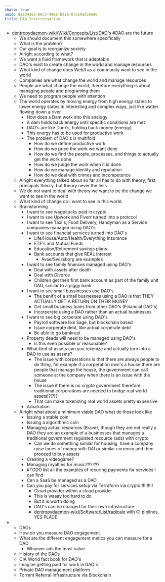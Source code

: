```yaml
---
share: true
uuid: d2e34182-88c3-4e81-b926-07650ad30ee6
title: DAO Interrorgation
---
```

* [dentropydaemon-wiki/Wiki/Concepts/List/DAO](/undefined)'s #DAO are the future
	* We should document this somewhere specifically
	* What is the problem?
	* Our goal is to reorganize society
	* Alright according to what?
	* We want a fluid framework that is adaptable
	* DAO's exist to create change in the world and manage resources
	* What kind of change does Web3 as a community want to see in the world
	* Companies are what change the world and manage resources
	* People are what change the world, therefore everything is about managing people and programing them
	* We need to program people with attention
	* The world operates by moving energy from high energy states to lower energy states in interesting and complex ways, just like watter flowing down a river
		* How does a Dam work into this analogy
		* A dam holds back energy until specific conditions are met
		* DAO's are like Dam's, holding back money (energy)
		* This energy has to be used for productive work
		* The problem of DAO's is multifold
			* How do we define productive work
			* How do we price the work we want done
			* How do we find the people, processes, and things to actually get the work done
			* How do we judge the work when it is done
			* How do we manage identity and reputation
			* How do we deal with crimes and incompetence
	* Alright everything talked about so far all has to do with theory, first principals theory, but theory never the less
	* We do not want to deal with theory we want to be the change we want to see in the world
	* What kind of change do I want to see in this world.
	* Brainstorming
		* I want to see wagecucks paid in crypto
		* I want to see Upwork and Fiverr turned into a protocol
		* I want to see Taxi's, Food Delivery, Handyman as a Service companies managed using DAO's
		* I want to see financial services turned into DAO's
			* Life/House/Auto/Health/Everything Insurance
			* ETF's and Mutual Funds
			* Education/Retirement savings plans
			* Bank accounts that give REAL interest
				* Avae/Swissborg are examples
		* I want to see family finances managed using DAO's
			* Deal with assets after death
			* Deal with Divorce
			* Children get their first bank account as part of the family unit DAO, similar to a piggy bank
		* I want to see small bussinesses use DAO's
			* The benifit of a small businesses using a DAO is that THEY ACTUALLY GET A RETURN ON THEIR MONEY
			* Get small business loans from other DAO's (Financial DAO's)
			* Incorperate using a DAO rather than an actual businesses
		* I want to see big corperate using DAO's
			* Payroll software like Sage, but blockchain based
			* Issue corperate debt, like actual corperate debt
			* Be able to go bankrupt
		* Property deads will need to be managed using DAO's
			* Is this even possible or reasonable?
		* What kind of assets can you tokenize and actually turn into a DAO to use as assets?
			* The issue with corperations is that there are always people to do thing, for example if a corperation own's a house there are people that manage the house, the government can call someone at the company when there is an issue with the house
			* The issue if there is no crypto government therefore traditional corperations are needed to bridge real world assets!?!?!?
			* That can make tokenizing real world assets pretty expensive
		* Arbatration
	* Alright what about a minimum viable DAO what do those look like
		* Issuing a stable coin
		* Issuing a algorithmic coin
		* Managing actual resources (Brave), though they are not really a DAO they are an example of a businesses that manages a traditional government regulated resource (ads) with crypto
			* Can we do something similar for housing, have a company raise tones of money with DAI or similar currency and then proceed to buy assets
		* Creating a videogame?
		* Managing royalties for music!?!?!?!?
		* #TODO list all the examples of recuring payments for services I can find
		* Can a SaaS be managed as a DAO
		* Can you pay for services setup via Terraform via crypto!!!!!!!!!!
			* Cloud provider within a cloud provider
			* This is waaay too hard to do
			* But it is worth doing
			* DAO's can be charged for their own infastructure
			* [dentropydaemon-wiki/Software/List/radicale](/undefined) with CI piplines, YES PLACE
* * DAOs
  * How do you measure DAO engagement
  * What are the different engagement metics you can measure for a DAO
    * Whoever ads the most value
  * History of the DAOs
  * CIA World fact book for DAO's
  * Imagine getting paid for work in DAO's
  * Private DAO management platform
  * Torrent Referral Infrastructure via Blockchain
